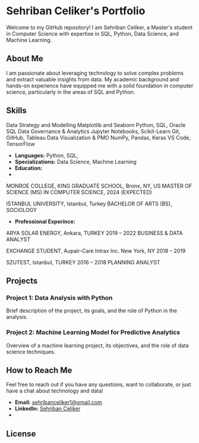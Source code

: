 # Sehriban Celiker's Portfolio

Welcome to my GitHub repository! I am Sehriban Celiker, a Master's student in Computer Science with expertise in SQL, Python, Data Science, and Machine Learning.

## About Me

I am passionate about leveraging technology to solve complex problems and extract valuable insights from data. My academic background and hands-on experience have equipped me with a solid foundation in computer science, particularly in the areas of SQL and Python.

## Skills

Data Strategy and Modelling	     Matplotlib and Seaborn	Python, SQL, Oracle SQL
Data Governance & Analytics	     Jupyter Notebooks, Scikit-Learn	Git, GitHub, Tableau
Data Visualization & PMO	     NumPy, Pandas, Keras	VS Code, TensorFlow
		


- **Languages:** Python, SQL, 
- **Specializations:** Data Science, Machine Learning
- **Education:**
- 
MONROE COLLEGE, KING GRADUATE SCHOOL, Bronx, NY, US
MASTER OF SCIENCE (MS) IN COMPUTER SCIENCE, 2024 (EXPECTED)

ISTANBUL UNIVERSITY, Istanbul, Turkey
BACHELOR OF ARTS (BS), SOCIOLOGY

- **Professional Experince:**

ARYA SOLAR ENERGY, Ankara, TURKEY 	2019 – 2022
BUSINESS & DATA ANALYST

EXCHANGE STUDENT, Aupair-Care Intrax Inc. New York, NY  	2018 – 2019

SZUTEST, Istanbul, TURKEY 	2016 – 2018
PLANNING ANALYST



## Projects

### Project 1: Data Analysis with Python

Brief description of the project, its goals, and the role of Python in the analysis.

### Project 2: Machine Learning Model for Predictive Analytics

Overview of a machine learning project, its objectives, and the role of data science techniques.

## How to Reach Me

Feel free to reach out if you have any questions, want to collaborate, or just have a chat about technology and data!

- **Email:** sehribanceliker1@gmail.com 
- **LinkedIn:** [Sehriban Celiker](https://www.linkedin.com/in/sehriban-celiker/)
- 

## License





<!---
sehribanceliker/sehribanceliker is a ✨ special ✨ repository because its `README.md` (this file) appears on your GitHub profile.
You can click the Preview link to take a look at your changes.
--->
